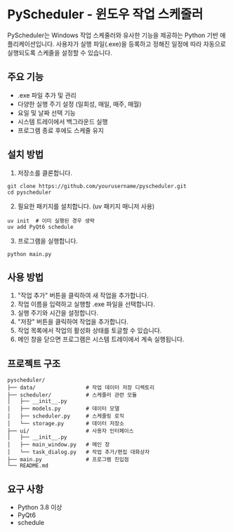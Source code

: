 # PyScheduler - 윈도우 작업 스케줄러

PyScheduler는 Windows 작업 스케줄러와 유사한 기능을 제공하는 Python 기반 애플리케이션입니다. 사용자가 실행 파일(.exe)을 등록하고 정해진 일정에 따라 자동으로 실행되도록 스케줄을 설정할 수 있습니다.

## 주요 기능

- .exe 파일 추가 및 관리
- 다양한 실행 주기 설정 (일회성, 매일, 매주, 매월)
- 요일 및 날짜 선택 기능
- 시스템 트레이에서 백그라운드 실행
- 프로그램 종료 후에도 스케줄 유지

## 설치 방법

1. 저장소를 클론합니다.
```
git clone https://github.com/yourusername/pyscheduler.git
cd pyscheduler
```

2. 필요한 패키지를 설치합니다. (uv 패키지 매니저 사용)
```
uv init  # 이미 실행된 경우 생략
uv add PyQt6 schedule
```

3. 프로그램을 실행합니다.
```
python main.py
```

## 사용 방법

1. "작업 추가" 버튼을 클릭하여 새 작업을 추가합니다.
2. 작업 이름을 입력하고 실행할 .exe 파일을 선택합니다.
3. 실행 주기와 시간을 설정합니다.
4. "저장" 버튼을 클릭하여 작업을 추가합니다.
5. 작업 목록에서 작업의 활성화 상태를 토글할 수 있습니다.
6. 메인 창을 닫으면 프로그램은 시스템 트레이에서 계속 실행됩니다.

## 프로젝트 구조

```
pyscheduler/
├── data/                # 작업 데이터 저장 디렉토리
├── scheduler/           # 스케줄러 관련 모듈
│   ├── __init__.py
│   ├── models.py        # 데이터 모델
│   ├── scheduler.py     # 스케줄링 로직
│   └── storage.py       # 데이터 저장소
├── ui/                  # 사용자 인터페이스
│   ├── __init__.py
│   ├── main_window.py   # 메인 창
│   └── task_dialog.py   # 작업 추가/편집 대화상자
├── main.py              # 프로그램 진입점
└── README.md
```

## 요구 사항

- Python 3.8 이상
- PyQt6
- schedule
